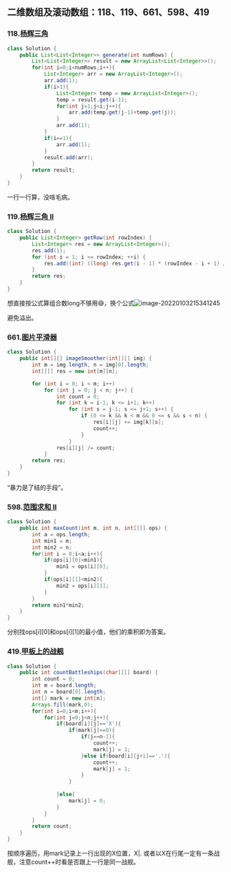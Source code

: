 ## 二维数组及滚动数组：118、119、661、598、419



### 118.[杨辉三角](https://leetcode-cn.com/problems/pascals-triangle/)

```java
class Solution {
    public List<List<Integer>> generate(int numRows) {
        List<List<Integer>> result = new ArrayList<List<Integer>>();
        for(int i=0;i<numRows;i++){
            List<Integer> arr = new ArrayList<Integer>();
            arr.add(1);
            if(i>1){
                List<Integer> temp = new ArrayList<Integer>();
                temp = result.get(i-1);
                for(int j=1;j<i;j++){
                    arr.add(temp.get(j-1)+temp.get(j));
                }
                arr.add(1);
            }
            if(i==1){
                arr.add(1);
            }           
            result.add(arr);
        }
        return result;
    }
}
```

一行一行算，没啥毛病。



### 119.[杨辉三角 II](https://leetcode-cn.com/problems/pascals-triangle-ii/)



```java
class Solution {
    public List<Integer> getRow(int rowIndex) {
        List<Integer> res = new ArrayList<Integer>();
        res.add(1);
        for (int i = 1; i <= rowIndex; ++i) {
            res.add((int) ((long) res.get(i - 1) * (rowIndex - i + 1) / i));
        }
        return res;
    }
}
```

想直接按公式算组合数long不够用😅，换个公式![image-20220103215341245](C:\Users\redsource\AppData\Roaming\Typora\typora-user-images\image-20220103215341245.png)

避免溢出。



### 661.[图片平滑器](https://leetcode-cn.com/problems/image-smoother/)

```java
class Solution {
    public int[][] imageSmoother(int[][] img) {
        int m = img.length, n = img[0].length;
        int[][] res = new int[m][n];

        for (int i = 0; i < m; i++)
            for (int j = 0; j < n; j++) {
                int count = 0;
                for (int k = i-1; k <= i+1; k++)
                    for (int s = j-1; s <= j+1; s++) {
                        if (0 <= k && k < m && 0 <= s && s < n) {
                            res[i][j] += img[k][s];
                            count++;
                        }
                    }
                res[i][j] /= count;
            }
        return res;
    }
}
```

“暴力是了结的手段”。



### 598.[范围求和 II](https://leetcode-cn.com/problems/range-addition-ii/)

```java
class Solution {
    public int maxCount(int m, int n, int[][] ops) {
        int a = ops.length;
        int min1 = m;
        int min2 = n;
        for(int i = 0;i<a;i++){
            if(ops[i][0]<min1){
                min1 = ops[i][0];
            }
            if(ops[i][1]<min2){
                min2 = ops[i][1];
            }
        }
        return min1*min2;
    }
}
```

分别找ops$[i][0]$和ops$[i][1]$的最小值，他们的乘积即为答案。



### 419.[甲板上的战舰](https://leetcode-cn.com/problems/battleships-in-a-board/)

```java
class Solution {
    public int countBattleships(char[][] board) {
        int count = 0;
        int m = board.length;
        int n = board[0].length;
        int[] mark = new int[n];
        Arrays.fill(mark,0);
        for(int i=0;i<m;i++){
            for(int j=0;j<n;j++){
                if(board[i][j]=='X'){
                    if(mark[j]==0){
                        if(j==n-1){
                            count++;
                            mark[j] = 1;
                        }else if(board[i][j+1]=='.'){
                            count++;
                            mark[j] = 1;
                        }
                    }
                    
                }else{
                    mark[j] = 0;
                }
            }
        }
        return count;
    }
}
```

按顺序遍历，用mark记录上一行出现的X位置，X|. 或者以X在行尾一定有一条战舰，注意count++时看是否跟上一行是同一战舰。
